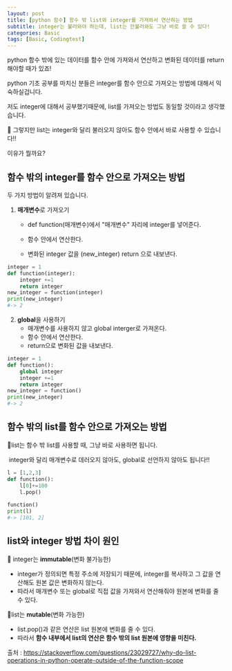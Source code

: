 ```yaml
---
layout: post
title: [python 함수] 함수 밖 list와 integer를 가져와서 연산하는 방법
subtitle: integer는 불러와야 하는데, list는 안불러와도 그냥 바로 쓸 수 있다!
categories: Basic
tags: [Basic, Codingtest]
---
```

python 함수 밖에 있는 데이터를 함수 안에 가져와서 연산하고 변화된 데이터를 return해야할 때가 있죠!

python 기초 공부를 마치신 분들은 integer를 함수 안으로 가져오는 방법에 대해서 익숙하실겁니다.

저도 integer에 대해서 공부했기때문에, list를 가져오는 방법도 동일할 것이라고 생각했습니다.

📌 그렇지만 list는 integer와 달리 불러오지 않아도 함수 안에서 바로 사용할 수 있습니다‼️

이유가 뭘까요?

## 함수 밖의 integer를 함수 안으로 가져오는 방법

두 가지 방법이 알려져 있습니다.

1. **매개변수**로 가져오기

   * def function(매개변수)에서 "매개변수" 자리에 integer를 넣어준다.

   * 함수 안에서 연산한다.

   * 변화된 integer 값을 (new_integer) return 으로 내보낸다.

```python
integer = 1
def function(integer):
    integer +=1
    return integer
new_integer = function(integer)
print(new_integer)
#-> 2
```

2. **global**을 사용하기
   * 매개변수를 사용하지 않고 global interger로 가져온다.
   * 함수 안에서 연산한다.
   * return으로 변화된 값을 내보낸다.

```python
integer = 1
def function():
    global integer
    integer +=1
    return integer
new_integer = function()
print(new_integer)
#-> 2
```

## 함수 밖의 list를 함수 안으로 가져오는 방법

📌list는 함수 밖 list를 사용할 때, 그냥 바로 사용하면 됩니다.

​	integer와 달리 매개변수로 데러오지 않아도, global로 선언하지 않아도 됩니다‼️

```python
l = [1,2,3]
def function():
    l[0]+=100
    l.pop()
    
function()
print(l)
#-> [101, 2]
```

## list와 integer 방법 차이 원인

📌 integer는 **immutable**(변화 불가능한) 

* integer가 정의되면 특정 주소에 저장되기 때문에, integer를 복사하고 그 값을 연산해도 원본 값은 변화하지 않는다. 
* 따라서 매개변수 또는 global로 직접 값을 가져와서 연산해줘야 원본에 변화를 줄 수 있다.

📌list는 **mutable**(변화 가능한)

* list.pop()과 같은 연산은 list 원본에 변화를 줄 수 있다.
* 따라서 **함수 내부에서 list의 연산은 함수 밖의 list 원본에 영향을 미친다.** 

출처 : https://stackoverflow.com/questions/23029727/why-do-list-operations-in-python-operate-outside-of-the-function-scope

